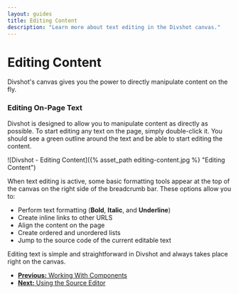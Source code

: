 ```yaml
---
layout: guides
title: Editing Content
description: "Learn more about text editing in the Divshot canvas."
---
```


<h1 class='page-header'>Editing Content</h1>

<p class='lead'>Divshot's canvas gives you the power to directly manipulate content on the fly.</p>

### Editing On-Page Text

Divshot is designed to allow you to manipulate content as directly as possible. To start editing any text on the page, simply double-click it. You should see a green outline around the text and be able to start editing the content.

![Divshot - Editing Content]({% asset_path editing-content.jpg %} "Editing Content")

When text editing is active, some basic formatting tools appear at the top of the canvas on the right side of the breadcrumb bar. These options allow you to:

* Perform text formatting (**Bold**, **Italic**, and **Underline**)
* Create inline links to other URLS
* Align the content on the page
* Create ordered and unordered lists
* Jump to the source code of the current editable text

Editing text is simple and straightforward in Divshot and always takes place right on the canvas.

<ul class="pager">
  <li><a href="/guides/components.html"><b>Previous:</b> Working With Components</a</li>
  <li><a href="/guides/source.html"><b>Next:</b> Using the Source Editor</a</li>
</ul>